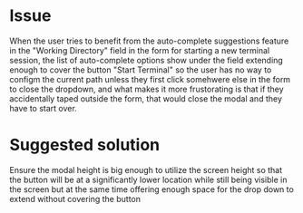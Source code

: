 # Issue

When the user tries to benefit from the auto-complete suggestions feature in the "Working Directory" field in the form for starting a new terminal session, the list of auto-complete options show under the field extending enough to cover the button "Start Terminal" so the user has no way to configm the current path unless they first click somehwere else in the form to close the dropdown, and what makes it more frustorating is that if they accidentally taped outside the form, that would close the modal and they have to start over.

# Suggested solution

Ensure the modal height is big enough to utilize the screen height so that the button will be at a significantly lower location while still being visible in the screen but at the same time offering enough space for the drop down to extend without covering the button